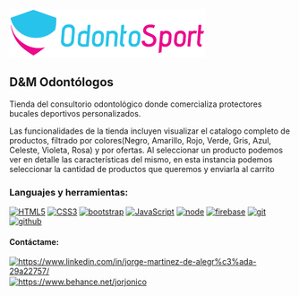 ![Mira el video](https://github.com/jorjonico/D-M-shop/blob/main/public/logo_final.png?raw=true)



## D&M Odontólogos

Tienda del consultorio odontológico donde comercializa protectores bucales deportivos personalizados. 

Las funcionalidades de la tienda incluyen visualizar el catalogo completo de productos, filtrado por colores(Negro, Amarillo, Rojo, Verde, Gris, Azul, Celeste, Violeta, Rosa) y por ofertas. Al seleccionar un producto podemos ver en detalle las características del mismo, en esta instancia podemos seleccionar la cantidad de productos que queremos y enviarla al carrito

### Languajes y herramientas:
[![HTML5](https://img.shields.io/badge/html%205-grey?style=for-the-badge&logo=html5&logoColor=white&labelColor=8E2DE2)](https://www.w3.org/html/)
[![CSS3](https://img.shields.io/badge/css%203-grey?style=for-the-badge&logo=css3&logoColor=white&labelColor=8E2DE2)](https://www.w3schools.com/css/)
[![bootstrap](https://img.shields.io/badge/-bootstrap-grey?style=for-the-badge&logo=bootstrap&logoColor=white&labelColor=8E2DE2)](https://getbootstrap.com)
[![JavaScript](https://img.shields.io/badge/-JavaScript-grey?style=for-the-badge&logo=javascript&logoColor=white&labelColor=8E2DE2)](https://developer.mozilla.org/en-US/docs/Web/JavaScript)
[![node](https://img.shields.io/badge/-node-grey?style=for-the-badge&logo=node.js&logoColor=white&labelColor=8E2DE2)](https://nodejs.org/es/)
[![firebase](https://img.shields.io/badge/-firebase-grey?style=for-the-badge&logo=firebase&logoColor=white&labelColor=8E2DE2)](https://firebase.google.com/)
[![git](https://img.shields.io/badge/-git-grey?style=for-the-badge&logo=git&logoColor=white&labelColor=8E2DE2)](https://git-scm.com/)
[![github](https://img.shields.io/badge/-github-grey?style=for-the-badge&logo=github&logoColor=white&labelColor=8E2DE2)](https://docs.github.com/es)

#### Contáctame:
<p align="left">
<a href="https://linkedin.com/in/https://www.linkedin.com/in/jorge-martinez-de-alegr%c3%ada-29a22757/" target="blank"><img align="center" src="https://raw.githubusercontent.com/rahuldkjain/github-profile-readme-generator/master/src/images/icons/Social/linked-in-alt.svg" alt="https://www.linkedin.com/in/jorge-martinez-de-alegr%c3%ada-29a22757/" height="30" width="40" /></a>
<a href="https://www.behance.net/https://www.behance.net/jorjonico" target="blank"><img align="center" src="https://raw.githubusercontent.com/rahuldkjain/github-profile-readme-generator/master/src/images/icons/Social/behance.svg" alt="https://www.behance.net/jorjonico" height="30" width="40" /></a>
</p>